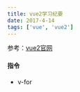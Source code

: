 ```yaml
---
title: vue2学习纪要
date: 2017-4-14
tags: ['vue', 'vue2']
---
```


参考：[vue2官网](https://cn.vuejs.org/v2/guide)

#### 指令

* v-for